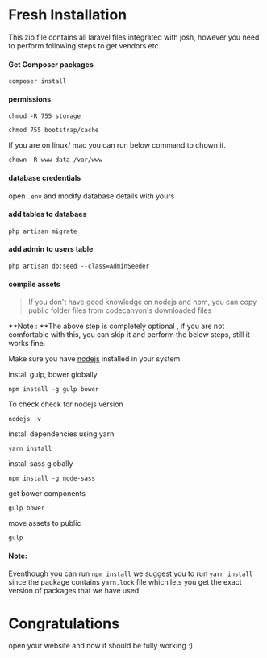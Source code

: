 # Fresh Installation

This zip file contains all laravel files integrated with josh, however you need to perform following steps to get vendors etc.

#### Get Composer packages

`composer install`

#### permissions

```
chmod -R 755 storage

chmod 755 bootstrap/cache
```

If you are on linux/ mac you can run below command to chown it.

```
chown -R www-data /var/www
```

#### database credentials

open `.env` and modify database details with yours

#### add tables to databaes

`php artisan migrate`

#### add admin to users table

`php artisan db:seed --class=AdminSeeder`

#### compile assets

> If you don't have good knowledge on nodejs and npm, you can copy public folder files from codecanyon's downloaded files

**Note : **The above step is completely optional , if you are not comfortable with this, you can skip it and perform the below steps, still it works fine.

Make sure you have [nodejs](https://nodejs.org) installed in your system

install gulp, bower globally

`npm install -g gulp bower`

To check check for  nodejs version

`nodejs -v`

install dependencies using  yarn

`yarn install`

install sass globally

`npm install -g node-sass`

get bower components

`gulp bower`

move assets to public

`gulp`

#### Note:

Eventhough you can run `npm install` we suggest  you to run `yarn install` since the package contains `yarn.lock` file which lets you get the exact version of packages that we have used.

# Congratulations

open your website and now it should be fully working :\)

